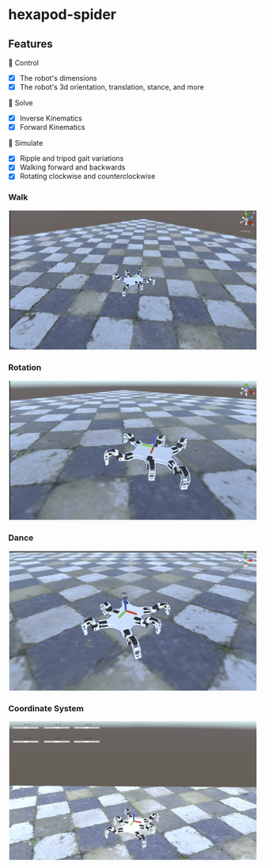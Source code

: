 # hexapod-spider

## Features

🎉 Control

- [x] The robot's dimensions
- [x] The robot's 3d orientation, translation, stance, and more

🎉 Solve

- [x] Inverse Kinematics
- [x] Forward Kinematics

🎉 Simulate

- [x] Ripple and tripod gait variations
- [x] Walking forward and backwards
- [x] Rotating clockwise and counterclockwise

### Walk

<p align="center">
  <img src="https://github.com/enesvardar/hexapod-spider/blob/main/images/walk.gif" width="500">
</p>

### Rotation

<p align="center">
  <img src="https://github.com/enesvardar/hexapod-spider/blob/main/images/rotation.gif" width="500">
</p>

### Dance

<p align="center">
  <img src="https://github.com/enesvardar/hexapod-spider/blob/main/images/dance.gif" width="500">
</p>


### Coordinate System

<p align="center">
  <img src="https://github.com/enesvardar/hexapod-spider/blob/main/images/coordinate system.gif" width="500">
</p>
